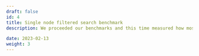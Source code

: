```yaml
---
draft: false
id: 4
title: Single node filtered search benchmark
description: We proceeded our benchmarks and this time measured how most popular open-source search engines perform filtered search. We chose the same configuration for each engine and tested them on different datasets. These datasets include both synthetic and real-world data with various filters from exact match to presence in geo area or float range.

date: 2023-02-13
weight: 3
---
```

